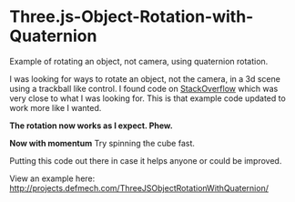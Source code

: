 Three.js-Object-Rotation-with-Quaternion
========================================

Example of rotating an object, not camera, using quaternion rotation.

I was looking for ways to rotate an object, not the camera, in a 3d scene using a trackball like control. I found code on [StackOverflow](http://stackoverflow.com/questions/23223431/how-to-rotate-object-in-three-jsr66-not-use-trackball-which-is-control-the-cam) which was very close to what I was looking for. This is that example code updated to work more like I wanted.

**The rotation now works as I expect. Phew.**

**Now with momentum** Try spinning the cube fast.

Putting this code out there in case it helps anyone or could be improved.

View an example here: http://projects.defmech.com/ThreeJSObjectRotationWithQuaternion/
